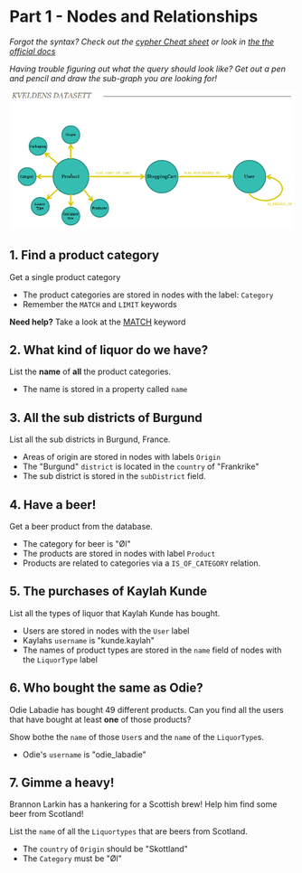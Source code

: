 # Part 1 - Nodes and Relationships
_Forgot the syntax? Check out the [cypher Cheat sheet](http://neo4j.com/docs/2.1/cypher-refcard/) or look in [the the official docs](http://neo4j.com/docs/stable/cypher-query-lang.html)_

_Having trouble figuring out what the query should look like? Get out a pen and pencil and draw the sub-graph you are looking for!_


![datamodell](https://raw.githubusercontent.com/bekkopen/databasekurs/master/neo4j/exercises/datamodell.png)


## 1. Find a product category
Get a single product category

* The product categories are stored in nodes with the label: ```Category```
* Remember the ```MATCH``` and ```LIMIT``` keywords

**Need help?**
Take a look at the [MATCH](http://neo4j.com/docs/stable/query-match.html) keyword

## 2. What kind of liquor do we have?
List the **name** of **all** the product categories.

* The name is stored in a property called ```name```

## 3. All the sub districts of Burgund
List all the sub districts in Burgund, France.

* Areas of origin are stored in nodes with labels ```Origin```
* The "Burgund" ```district``` is located in the ```country``` of "Frankrike"
* The sub district is stored in the ```subDistrict``` field.

## 4. Have a beer!
Get a beer product from the database.

* The category for beer is "Øl"
* The products are stored in nodes with label ```Product```
* Products are related to categories via a ```IS_OF_CATEGORY``` relation.

## 5. The purchases of Kaylah Kunde
List all the types of liquor that Kaylah Kunde has bought.

* Users are stored in nodes with the ```User``` label
* Kaylahs ```username``` is "kunde.kaylah"
* The names of product types are stored in the ```name``` field of nodes with the ```LiquorType``` label

## 6. Who bought the same as Odie?
Odie Labadie has bought 49 different products. Can you find all the users that have bought at least **one** of those products?

Show bothe the ```name``` of those ```User```s and the ```name``` of the ```LiquorType```s.

* Odie's ```username``` is "odie_labadie"

## 7. Gimme a heavy!
Brannon Larkin has a hankering for a Scottish brew! Help him find some beer from Scotland!

List the ```name``` of all the ```Liquortypes``` that are beers from Scotland.

* The ```country``` of ```Origin``` should be "Skottland"
* The ```Category``` must be "Øl"

